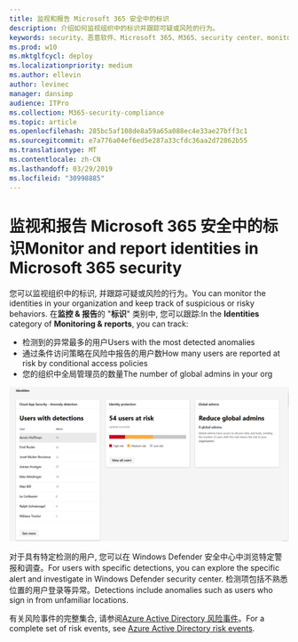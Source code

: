 ```yaml
---
title: 监视和报告 Microsoft 365 安全中的标识
description: 介绍如何监视组织中的标识并跟踪可疑或风险的行为。
keywords: security、恶意软件、Microsoft 365、M365、security center、monitor、report、identity
ms.prod: w10
ms.mktglfcycl: deploy
ms.localizationpriority: medium
ms.author: ellevin
author: levinec
manager: dansimp
audience: ITPro
ms.collection: M365-security-compliance
ms.topic: article
ms.openlocfilehash: 285bc5af108de8a59a65a088ec4e33ae27bff3c1
ms.sourcegitcommit: e7a776a04ef6ed5e287a33cfdc36aa2d72862b55
ms.translationtype: MT
ms.contentlocale: zh-CN
ms.lasthandoff: 03/29/2019
ms.locfileid: "30998885"
---
```

# <a name="monitor-and-report-identities-in-microsoft-365-security"></a><span data-ttu-id="6bdc8-104">监视和报告 Microsoft 365 安全中的标识</span><span class="sxs-lookup"><span data-stu-id="6bdc8-104">Monitor and report identities in Microsoft 365 security</span></span>

<span data-ttu-id="6bdc8-105">您可以监视组织中的标识, 并跟踪可疑或风险的行为。</span><span class="sxs-lookup"><span data-stu-id="6bdc8-105">You can monitor the identities in your organization and keep track of suspicious or risky behaviors.</span></span> <span data-ttu-id="6bdc8-106">在**监控 & 报告**的 "**标识**" 类别中, 您可以跟踪:</span><span class="sxs-lookup"><span data-stu-id="6bdc8-106">In the **Identities** category of **Monitoring & reports**, you can track:</span></span>

* <span data-ttu-id="6bdc8-107">检测到的异常最多的用户</span><span class="sxs-lookup"><span data-stu-id="6bdc8-107">Users with the most detected anomalies</span></span>
* <span data-ttu-id="6bdc8-108">通过条件访问策略在风险中报告的用户数</span><span class="sxs-lookup"><span data-stu-id="6bdc8-108">How many users are reported at risk by conditional access policies</span></span>
* <span data-ttu-id="6bdc8-109">您的组织中全局管理员的数量</span><span class="sxs-lookup"><span data-stu-id="6bdc8-109">The number of global admins in your org</span></span>

!["监视 & 报告" 页的 "标识" 类别](./media/security-docs/identities.png)

<span data-ttu-id="6bdc8-111">对于具有特定检测的用户, 您可以在 Windows Defender 安全中心中浏览特定警报和调查。</span><span class="sxs-lookup"><span data-stu-id="6bdc8-111">For users with specific detections, you can explore the specific alert and investigate in Windows Defender security center.</span></span> <span data-ttu-id="6bdc8-112">检测项包括不熟悉位置的用户登录等异常。</span><span class="sxs-lookup"><span data-stu-id="6bdc8-112">Detections include anomalies such as users who sign in from unfamiliar locations.</span></span>

<span data-ttu-id="6bdc8-113">有关风险事件的完整集合, 请参阅[Azure Active Directory 风险事件](https://docs.microsoft.com/azure/active-directory/reports-monitoring/concept-risk-events)。</span><span class="sxs-lookup"><span data-stu-id="6bdc8-113">For a complete set of risk events, see [Azure Active Directory risk events](https://docs.microsoft.com/azure/active-directory/reports-monitoring/concept-risk-events).</span></span>
